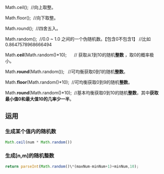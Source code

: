 Math.ceil();  //向上取整。

Math.floor();  //向下取整。

Math.round();  //四舍五入。

Math.random();  //0.0 ~ 1.0 之间的一个伪随机数。【包含0不包含1】 //比如0.8647578968666494

Math.**ceil**(Math.random()\*10);      // 获取从1到10的随机**整数** ，取0的概率极小。

Math.**round**(Math.random());   //可均衡获取0到1的随机**整数**。

Math.**floor**(Math.random()\*10);  //可均衡获取0到9的随机**整数**。

Math.**round**(Math.random()\*10);  //基本均衡获取0到10的随机**整数**，其中**获取最小值0和最大值10的几率少一半**。

## 运用

### 生成某个值内的随机数
```js
Math.ceil(num * Math.random())
```

### 生成\[n,m\]的随机整数
```js
return parseInt(Math.random()\*(maxNum-minNum+1)+minNum,10);
```